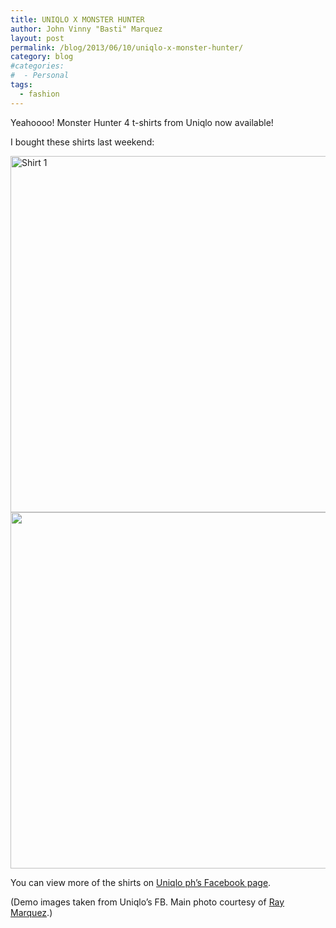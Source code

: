 ```yaml
---
title: UNIQLO X MONSTER HUNTER
author: John Vinny "Basti" Marquez
layout: post
permalink: /blog/2013/06/10/uniqlo-x-monster-hunter/
category: blog
#categories:
#  - Personal
tags:
  - fashion
---
```

Yeahoooo! Monster Hunter 4 t-shirts from Uniqlo now available!

I bought these shirts last weekend:

<img alt="Shirt 1" src="https://fbcdn-sphotos-h-a.akamaihd.net/hphotos-ak-ash4/485582_487133004689789_1187176253_n.jpg" width="570" height="570" />

<img alt="" src="https://fbcdn-sphotos-b-a.akamaihd.net/hphotos-ak-ash3/945875_487132844689805_1260698038_n.jpg" width="570" height="570" />

You can view more of the shirts on <a href="https://www.facebook.com/media/set/?set=a.487132778023145.1073741847.236722239730868&type=1" target="_blank">Uniqlo ph&#8217;s Facebook page</a>.

(Demo images taken from Uniqlo&#8217;s FB. Main photo courtesy of <a href="http://rayvincentmarquez.com" target="_blank">Ray Marquez</a>.)